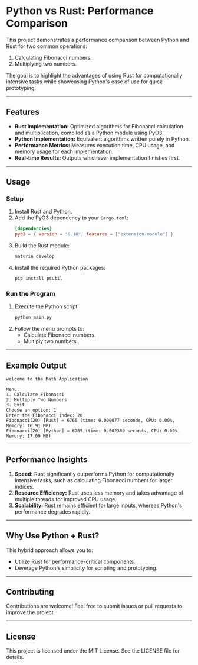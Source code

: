 # Python vs Rust: Performance Comparison

This project demonstrates a performance comparison between Python and Rust for two common operations:

1. Calculating Fibonacci numbers.
2. Multiplying two numbers.

The goal is to highlight the advantages of using Rust for computationally intensive tasks while showcasing Python's ease of use for quick prototyping.

---

## **Features**
- **Rust Implementation:** Optimized algorithms for Fibonacci calculation and multiplication, compiled as a Python module using PyO3.
- **Python Implementation:** Equivalent algorithms written purely in Python.
- **Performance Metrics:** Measures execution time, CPU usage, and memory usage for each implementation.
- **Real-time Results:** Outputs whichever implementation finishes first.

---

## **Usage**

### **Setup**
1. Install Rust and Python.
2. Add the PyO3 dependency to your `Cargo.toml`:
   ```toml
   [dependencies]
   pyo3 = { version = "0.18", features = ["extension-module"] }
   ```
3. Build the Rust module:
   ```bash
   maturin develop
   ```
4. Install the required Python packages:
   ```bash
   pip install psutil
   ```

### **Run the Program**
1. Execute the Python script:
   ```bash
   python main.py
   ```
2. Follow the menu prompts to:
   - Calculate Fibonacci numbers.
   - Multiply two numbers.

---

## **Example Output**
```text
welcome to the Math Application

Menu:
1. Calculate Fibonacci
2. Multiply Two Numbers
3. Exit
Choose an option: 1
Enter the Fibonacci index: 20
Fibonacci(20) [Rust] = 6765 (time: 0.000077 seconds, CPU: 0.00%, Memory: 16.91 MB)
Fibonacci(20) [Python] = 6765 (time: 0.002380 seconds, CPU: 0.00%, Memory: 17.09 MB)
```

---

## **Performance Insights**
1. **Speed:** Rust significantly outperforms Python for computationally intensive tasks, such as calculating Fibonacci numbers for larger indices.
2. **Resource Efficiency:** Rust uses less memory and takes advantage of multiple threads for improved CPU usage.
3. **Scalability:** Rust remains efficient for large inputs, whereas Python's performance degrades rapidly.

---

## **Why Use Python + Rust?**
This hybrid approach allows you to:
- Utilize Rust for performance-critical components.
- Leverage Python's simplicity for scripting and prototyping.

---

## **Contributing**
Contributions are welcome! Feel free to submit issues or pull requests to improve the project.

---

## **License**
This project is licensed under the MIT License. See the LICENSE file for details.

